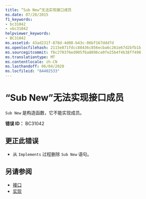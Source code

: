 ```yaml
---
title: “Sub New”无法实现接口成员
ms.date: 07/20/2015
f1_keywords:
- bc31042
- vbc31042
helpviewer_keywords:
- BC31042
ms.assetid: 43ad231f-878d-4d08-b43c-06bf167ddd7d
ms.openlocfilehash: 2115e871fdcc88436c856ecba6c261e67d2bfb1b
ms.sourcegitcommit: f8c270376ed905f6a8896ce0fe25b4f4b38ff498
ms.translationtype: MT
ms.contentlocale: zh-CN
ms.lasthandoff: 06/04/2020
ms.locfileid: "84402533"
---
```

# <a name="sub-new-cannot-implement-interface-members"></a>“Sub New”无法实现接口成员
`Sub New` 是构造函数，它不能实现成员。  
  
 **错误 ID：** BC31042  
  
## <a name="to-correct-this-error"></a>更正此错误  
  
- 从 `Implements` 过程删除 `Sub New` 语句。  
  
## <a name="see-also"></a>另请参阅

- [接口](../programming-guide/language-features/interfaces/index.md)
- [实现](../language-reference/statements/implements-clause.md)
